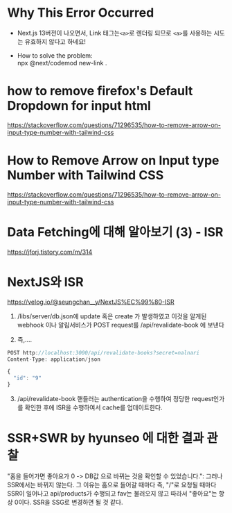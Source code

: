 # Why This Error Occurred

- Next.js 13버전이 나오면서, Link 태그는`<a>`로 렌더링 되므로 `<a>`를 사용하는 시도는 유효하지 않다고 하네요!

- How to solve the problem: <br />
  npx @next/codemod new-link .

# how to remove firefox's Default Dropdown for input html

https://stackoverflow.com/questions/71296535/how-to-remove-arrow-on-input-type-number-with-tailwind-css

# How to Remove Arrow on Input type Number with Tailwind CSS

https://stackoverflow.com/questions/71296535/how-to-remove-arrow-on-input-type-number-with-tailwind-css

# Data Fetching에 대해 알아보기 (3) - ISR

https://jforj.tistory.com/m/314

# NextJS와 ISR

https://velog.io/@seungchan__y/NextJS%EC%99%80-ISR

1. /libs/server/db.json에 update 혹은 create 가 발생하였고 이것을 알게된 webhook 이나 알림서비스가 POST request를 /api/revalidate-book 에 보낸다

2. 즉,....

```js
POST http://localhost:3000/api/revalidate-books?secret=nalnari
Content-Type: application/json

{
  "id": "9"
}
```

3. /api/revalidate-book 핸들러는 authentication을 수행하여 정당한 request인가를 확인한 후에 ISR을 수행하여서 cache를 업데이트한다.

# SSR+SWR by hyunseo 에 대한 결과 관찰

"홈을 들어가면 좋아요가 0 -> DB값 으로 바뀌는 것을 확인할 수 있었습니다.": 그러나 SSR에서는 바뀌지 않는다. 그 이유는 홈으로 들어갈 때마다 즉, "/"로 요청될 때마다
SSR이 일어나고 api/products가 수행되고 fav는 불러오지 않고 따라서 "좋아요"는 항상 0이다. SSR을 SSG로 변경하면 될 것 같다.
